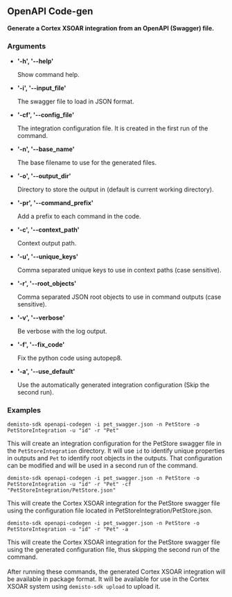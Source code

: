 ## OpenAPI Code-gen

**Generate a Cortex XSOAR integration from an OpenAPI (Swagger) file.**

### Arguments

* **'-h', '--help'**

    Show command help.

* **'-i', '--input_file'**

    The swagger file to load in JSON format.

* **'-cf', '--config_file'**

    The integration configuration file. It is created in the first run of the command.

* **'-n', '--base_name'**

    The base filename to use for the generated files.

* **'-o', '--output_dir'**

    Directory to store the output in (default is current working directory).

* **'-pr', '--command_prefix'**

    Add a prefix to each command in the code.

* **'-c', '--context_path'**

    Context output path.

* **'-u', '--unique_keys'**

    Comma separated unique keys to use in context paths (case sensitive).

* **'-r', '--root_objects'**

    Comma separated JSON root objects to use in command outputs (case sensitive).

* **'-v', '--verbose'**

    Be verbose with the log output.

* **'-f', '--fix_code'**

    Fix the python code using autopep8.

* **'-a', '--use_default'**

    Use the automatically generated integration configuration (Skip the second run).

### Examples
```
demisto-sdk openapi-codegen -i pet_swagger.json -n PetStore -o PetStoreIntegration -u "id" -r "Pet"
```

This will create an integration configuration for the PetStore swagger file in the `PetStoreIntegration` directory.
It will use `id` to identify unique properties in outputs and `Pet` to identify root objects in the outputs.
That configuration can be modified and will be used in a second run of the command.
<br/>
```
demisto-sdk openapi-codegen -i pet_swagger.json -n PetStore -o PetStoreIntegration -u "id" -r "Pet" -cf "PetStoreIntegration/PetStore.json"
```

This will create the Cortex XSOAR integration for the PetStore swagger file using the configuration file located in PetStoreIntegration/PetStore.json.
<br/>
 ```
demisto-sdk openapi-codegen -i pet_swagger.json -n PetStore -o PetStoreIntegration -u "id" -r "Pet" -a
```

This will create the Cortex XSOAR integration for the PetStore swagger file using the generated configuration file, thus skipping the second run of the command.
<br/><br/>
After running these commands, the generated Cortex XSOAR integration will be available in package format.
It will be available for use in the Cortex XSOAR system using `demisto-sdk upload` to upload it.

